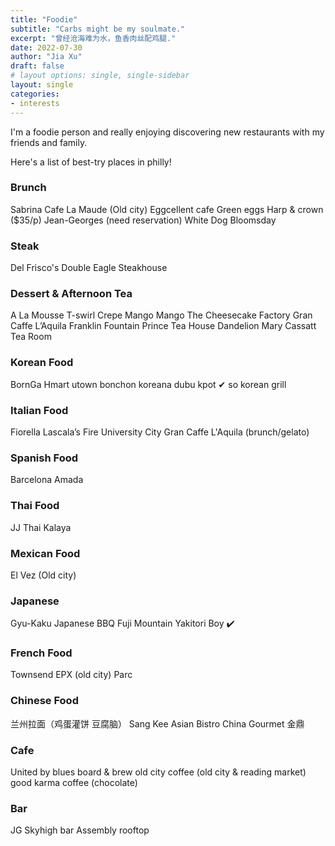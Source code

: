 ```yaml
---
title: "Foodie"
subtitle: "Carbs might be my soulmate."
excerpt: "曾经沧海难为水，鱼香肉丝配鸡腿."
date: 2022-07-30
author: "Jia Xu"
draft: false
# layout options: single, single-sidebar
layout: single
categories:
- interests
---
```


I'm a foodie person and really enjoying discovering new restaurants with my friends and family.

Here's a list of best-try places in philly!


### Brunch
Sabrina 
Cafe La Maude (Old city) 
Eggcellent cafe
Green eggs 
Harp & crown ($35/p)
Jean-Georges (need reservation)
White Dog 
Bloomsday

### Steak
Del Frisco's Double Eagle Steakhouse

### Dessert & Afternoon Tea
A La Mousse
T-swirl Crepe
Mango Mango 
The Cheesecake Factory 
Gran Caffe L’Aquila
Franklin Fountain 
Prince Tea House 
Dandelion
Mary Cassatt Tea Room

### Korean Food
BornGa 
Hmart
utown
bonchon
koreana
dubu
kpot ✔
so korean grill 

### Italian Food
Fiorella 
Lascala’s Fire University City 
Gran Caffe L'Aquila (brunch/gelato)

### Spanish Food
Barcelona 
Amada

### Thai Food
JJ Thai
Kalaya

### Mexican Food
El Vez (Old city)

### Japanese
Gyu-Kaku Japanese BBQ
Fuji Mountain
Yakitori Boy ✔️

### French Food
Townsend EPX (old city)
Parc


### Chinese Food
兰州拉面（鸡蛋灌饼 豆腐脑）
Sang Kee Asian Bistro 
China Gourmet 金鼎


### Cafe
United by blues
board & brew
old city coffee (old city & reading market)
good karma coffee (chocolate)


### Bar 
JG Skyhigh bar
Assembly rooftop
